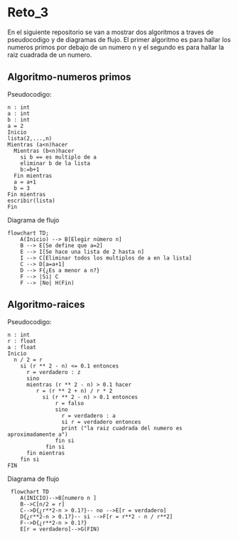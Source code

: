 # Reto_3
En el siguiente repositorio se van a mostrar dos algoritmos a traves de pseudocodigo y de diagramas de flujo. El primer algoritmo es para hallar los numeros primos por debajo de un numero n y el segundo es para hallar la raiz cuadrada de un numero.
## Algoritmo-numeros primos
Pseudocodigo:

```
n : int
a : int
b : int
a = 2
Inicio
lista(2,...,n)
Mientras (a<n)hacer
  Mientras (b<n)hacer
    si b == es multiplo de a
    eliminar b de la lista
    b:=b+1
  Fin mientras
  a = a+1
  b = 3
Fin mientras
escribir(lista)
Fin
```
Diagrama de flujo
```mermaid
flowchart TD;
    A(Inicio) --> B[Elegir número n]
    B --> E[Se define que a=2]
    E --> I[Se hace una lista de 2 hasta n]
    I --> C[Eliminar todos los multiplos de a en la lista]
    C --> D[a=a+1]
    D --> F{¿Es a menor a n?}
    F --> |Si| C
    F --> |No| H(Fin)
```
## Algoritmo-raices
Pseudocodigo: 
```
n : int
r : float
a : float
Inicio
  n / 2 = r
    si (r ** 2 - n) <= 0.1 entonces
      r = verdadero : z
      sino
      mientras (r ** 2 - n) > 0.1 hacer
         r = (r ** 2 + n) / r * 2
           si (r ** 2 - n) > 0.1 entonces
               r = falso
               sino
                 r = verdadero : a
                 si r = verdadero entonces
                 print ("la raiz cuadrada del numero es aproximadamente a")
               fin si
            fin si
      fin mientras
    fin si
FIN

```
Diagrama de flujo
```mermaid
 flowchart TD
    A(INICIO)-->B[numero n ]
    B-->C[n/2 = r]
    C-->D{¿r**2-n > 0.1?}-- no -->E[r = verdadero]
    D{¿r**2-n > 0.1?}-- si -->F[r = r**2 - n / r**2]
    F-->D{¿r**2-n > 0.1?}
    E[r = verdadero]-->G(FIN)
```
